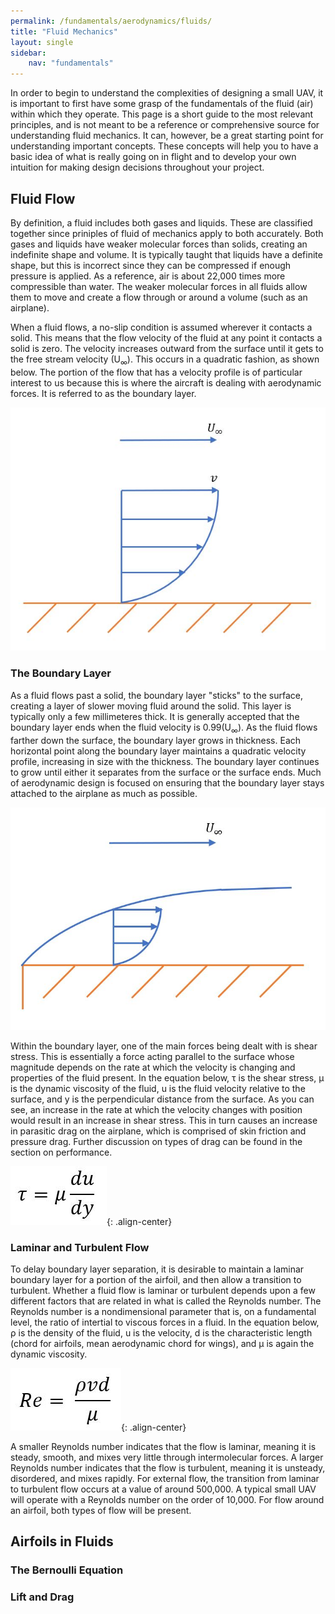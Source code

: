 ```yaml
---
permalink: /fundamentals/aerodynamics/fluids/
title: "Fluid Mechanics"
layout: single
sidebar:
    nav: "fundamentals"
---
```


In order to begin to understand the complexities of designing a small UAV, it is important to first have some grasp of the fundamentals of the fluid (air) within which they operate. This page is a short guide to the most relevant principles, and is not meant to be a reference or comprehensive source for understanding fluid mechanics. It can, however, be a great starting point for understanding important concepts. These concepts will help you to have a basic idea of what is really going on in flight and to develop your own intuition for making design decisions throughout your project.

## Fluid Flow
By definition, a fluid includes both gases and liquids. These are classified together since priniples of fluid of mechanics apply to both accurately. Both gases and liquids have weaker molecular forces than solids, creating an indefinite shape and volume. It is typically taught that liquids have a definite shape, but this is incorrect since they can be compressed if enough pressure is applied. As a reference, air is about 22,000 times more compressible than water. The weaker molecular forces in all fluids allow them to move and create a flow through or around a volume (such as an airplane).

When a fluid flows, a no-slip condition is assumed wherever it contacts a solid. This means that the flow velocity of the fluid at any point it contacts a solid is zero. The velocity increases outward from the surface until it gets to the free stream velocity (U<sub>∞</sub>). This occurs in a quadratic fashion, as shown below. The portion of the flow that has a velocity profile is of particular interest to us because this is where the aircraft is dealing with aerodynamic forces. It is referred to as the boundary layer.

![Velocity Profile](./figures/velocity_profile.JPG)

### The Boundary Layer
As a fluid flows past a solid, the boundary layer "sticks" to the surface, creating a layer of slower moving fluid around the solid. This layer is typically only a few millimeteres thick. It is generally accepted that the boundary layer ends when the fluid velocity is 0.99(U<sub>∞</sub>). As the fluid flows farther down the surface, the boundary layer grows in thickness. Each horizontal point along the boundary layer maintains a quadratic velocity profile, increasing in size with the thickness. The boundary layer continues to grow until either it separates from the surface or the surface ends. Much of aerodynamic design is focused on ensuring that the boundary layer stays attached to the airplane as much as possible.

![Boundary Layer](./figures/boundary_layer.JPG)

Within the boundary layer, one of the main forces being dealt with is shear stress. This is essentially a force acting parallel to the surface whose magnitude depends on the rate at which the velocity is changing and properties of the fluid present. In the equation below, τ is the shear stress, µ is the dynamic viscosity of the fluid, u is the fluid velocity relative to the surface, and y is the perpendicular distance from the surface. As you can see, an increase in the rate at which the velocity changes with position would result in an increase in shear stress. This in turn causes an increase in parasitic drag on the airplane, which is comprised of skin friction and pressure drag. Further discussion on types of drag can be found in the section on performance.

![Shear equation](./figures/shear_equation.JPG){: .align-center}

### Laminar and Turbulent Flow
To delay boundary layer separation, it is desirable to maintain a laminar boundary layer for a portion of the airfoil, and then allow a transition to turbulent. Whether a fluid flow is laminar or turbulent depends upon a few different factors that are related in what is called the Reynolds number. The Reynolds number is a nondimensional parameter that is, on a fundamental level, the ratio of intertial to viscous forces in a fluid. In the equation below, &#x03C1; is the density of the fluid, u is the velocity, d is the characteristic length (chord for airfoils, mean aerodynamic chord for wings), and µ is again the dynamic viscosity. 

![Reynolds Equation](./figures/reynolds_equation.JPG){: .align-center}

A smaller Reynolds number indicates that the flow is laminar, meaning it is steady, smooth, and mixes very little through intermolecular forces. A larger Reynolds number indicates that the flow is turbulent, meaning it is unsteady, disordered, and mixes rapidly. For external flow, the transition from laminar to turbulent flow occurs at a value of around 500,000. A typical small UAV will operate with a Reynolds number on the order of 10,000. For flow around an airfoil, both types of flow will be present.

## Airfoils in Fluids


### The Bernoulli Equation

### Lift and Drag
